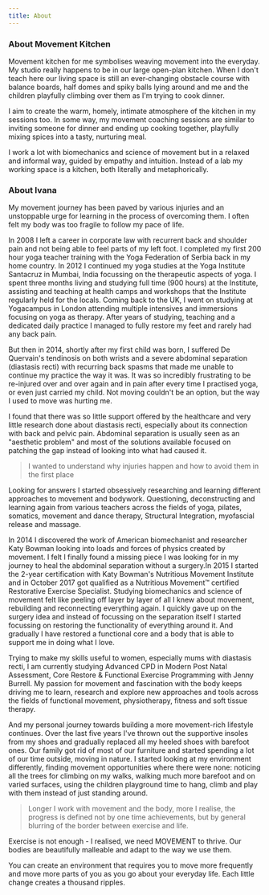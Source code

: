 ```yaml
---
title: About
---
```


### About Movement Kitchen

Movement kitchen for me symbolises weaving movement into the everyday. My studio
really happens to be in our large open-plan kitchen. When I don't teach here our
living space is still an ever‐changing obstacle course with balance boards, half
domes and spiky balls lying around and me and the children playfully climbing
over them as I'm trying to cook dinner.

I aim to create the warm, homely, intimate atmosphere of the kitchen in my
sessions too. In some way, my movement coaching sessions are similar to inviting
someone for dinner and ending up cooking together, playfully mixing spices into
a tasty, nurturing meal.

I work a lot with biomechanics and science of movement but in a relaxed and
informal way, guided by empathy and intuition. Instead of a lab my working space
is a kitchen, both literally and metaphorically.

### About Ivana

My movement journey has been paved by various injuries and an unstoppable urge
for learning in the process of overcoming them. I often felt my body was too
fragile to follow my pace of life.

In 2008 I left a career in corporate law with recurrent back and shoulder pain
and not being able to feel parts of my left foot. I completed my first 200 hour
yoga teacher training with the Yoga Federation of Serbia back in my home
country. In 2012 I continued my yoga studies at the Yoga Institute Santacruz in
Mumbai, India focussing on the therapeutic aspects of yoga. I spent three months
living and studying full time (900 hours) at the Institute, assisting and
teaching at health camps and workshops that the Institute regularly held for the
locals. Coming back to the UK, I went on studying at Yogacampus in London
attending multiple intensives and immersions focusing on yoga as therapy. After
years of studying, teaching and a dedicated daily practice I managed to fully
restore my feet and rarely had any back pain.

But then in 2014, shortly after my first child was born, I suffered De
Quervain's tendinosis on both wrists and a severe abdominal separation
(diastasis recti) with recurring back spasms that made me unable to continue my
practice the way it was. It was so incredibly frustrating to be re-injured over
and over again and in pain after every time I practised yoga, or even just
carried my child. Not moving couldn't be an option, but the way I used to move
was hurting me.

I found that there was so little support offered by the healthcare and very
little research done about diastasis recti, especially about its connection with
back and pelvic pain. Abdominal separation is usually seen as an "aesthetic
problem" and most of the solutions available focused on patching the gap instead
of looking into what had caused it.

> I wanted to understand why injuries happen and how to avoid them in the first
> place

Looking for answers I started obsessively researching and learning different
approaches to movement and bodywork. Questioning, deconstructing and learning
again from various teachers across the fields of yoga, pilates, somatics,
movement and dance therapy, Structural Integration, myofascial release and
massage.

In 2014 I discovered the work of American biomechanist and researcher Katy
Bowman looking into loads and forces of physics created by movement. I felt I
finally found a missing piece I was looking for in my journey to heal the
abdominal separation without a surgery.In 2015 I started the 2-year
certification with Katy Bowman's Nutritious Movement Institute and in October
2017 got qualified as a Nutritious Movement™ certified Restorative Exercise
Specialist. Studying biomechanics and science of movement felt like peeling off
layer by layer of all I knew about movement, rebuilding and reconnecting
everything again. I quickly gave up on the surgery idea and instead of focussing
on the separation itself I started focussing on restoring the functionality of
everything around it. And gradually I have restored a functional core and a body
that is able to support me in doing what I love.

Trying to make my skills useful to women, especially mums with diastasis recti,
I am currently studying Advanced CPD in Modern Post Natal Assessment, Core
Restore & Functional Exercise Programming with Jenny Burrell. My passion for
movement and fascination with the body keeps driving me to learn, research and
explore new approaches and tools across the fields of functional movement,
physiotherapy, fitness and soft tissue therapy.

And my personal journey towards building a more movement-rich lifestyle
continues. Over the last five years I've thrown out the supportive insoles from
my shoes and gradually replaced all my heeled shoes with barefoot ones. Our
family got rid of most of our furniture and started spending a lot of our time
outside, moving in nature. I started looking at my environment differently,
finding movement opportunities where there were none: noticing all the trees for
climbing on my walks, walking much more barefoot and on varied surfaces, using
the children playground time to hang, climb and play with them instead of just
standing around.

> Longer I work with movement and the body, more I realise, the progress is
> defined not by one time achievements, but by general blurring of the border
> between exercise and life.

Exercise is not enough - I realised, we need MOVEMENT to thrive. Our bodies are
beautifully malleable and adapt to the way we use them.

You can create an environment that requires you to move more frequently and move
more parts of you as you go about your everyday life. Each little change creates
a thousand ripples.

[1]: https://nutritiousmovement.com/
